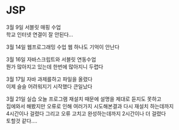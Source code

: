 # JSP
3월 9일 서블릿 매핑 수업<br>
학교 인터넷 연결이 잘 안된다...

3월 14일 웹프로그래밍 수업
웹 하나도 기억이 안난다

3월 16일 자바스크립트와 서블릿 연동수업<br>
뭔가 많아지고 있는데 한번에 많아지니 두렵다

3월 17일 자바 과제를하고 파일을 올렸다<br>
이제 슬슬 어려워지기 시작했다 큰일났다

3월 21일 실습 오늘 프로그램 재설치 때문에 설명을 제대로 듣지도 못하고<br>
집에와서 해봤지만 오류로 인해 여러가지 시도해본결과 다시 재설치 하는데까지 <br>
4시간이나 걸렸다 그리고 오류 고치고 완성하는데까지 2시간이나 더 걸렸다<br>
토할것 같다....
